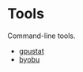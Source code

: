 # Tools
Command-line tools.

 - [gpustat](https://github.com/wookayin/gpustat)
 - [byobu](http://byobu.co/)